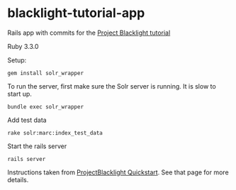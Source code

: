 # blacklight-tutorial-app
Rails app with commits for the [Project Blacklight tutorial](https://workshop.projectblacklight.org/)

Ruby 3.3.0

Setup:
```
gem install solr_wrapper
```

To run the server, first make sure the Solr server is running. It is slow to start up.
```
bundle exec solr_wrapper
```
Add test data
```
rake solr:marc:index_test_data
```
Start the rails server
```
rails server
```

Instructions taken from [ProjectBlacklight Quickstart](https://github.com/projectblacklight/blacklight/wiki/Quickstart). See that page for more details.